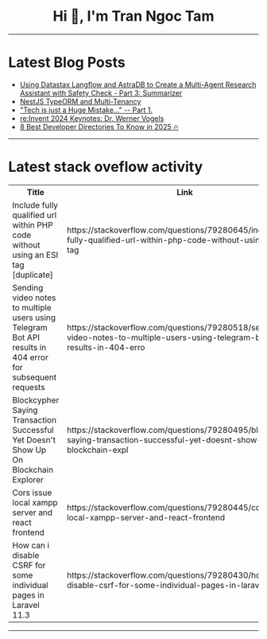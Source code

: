 <h1 align="center">Hi 👋, I'm Tran Ngoc Tam</h1>

---

# Latest Blog Posts 
<!-- BLOG-POST-LIST:START -->
- [Using Datastax Langflow and AstraDB to Create a Multi-Agent Research Assistant with Safety Check - Part 3: Summarizer](https://dev.to/aknox/using-datastax-langflow-and-astradb-to-create-a-multi-agent-research-assistant-with-safety-check--5bi7)
- [NestJS TypeORM and Multi-Tenancy](https://dev.to/henriqueweiand/nestjs-typeorm-and-multi-tenancy-ekl)
- [&quot;Tech is just a Huge Mistake...&quot; -- Part 1.](https://dev.to/paul_silas/tech-is-just-a-huge-mistake-part-1-4k15)
- [re:Invent 2024 Keynotes: Dr. Werner Vogels](https://dev.to/aws-espanol/reinvent-2024-keynotes-dr-werner-vogels-346e)
- [8 Best Developer Directories To Know in 2025 🔥](https://dev.to/hosseinyazdi/8-best-developer-directories-to-know-in-2025-m85)
<!-- BLOG-POST-LIST:END -->

---

# Latest stack oveflow activity
<table>
  <tr><th>Title</th><th>Link</th></tr>
  <!-- STACKOVERFLOW:START --><tr><td>Include fully qualified url within PHP code without using an ESI tag [duplicate]</td><td>https://stackoverflow.com/questions/79280645/include-fully-qualified-url-within-php-code-without-using-an-esi-tag</td></tr><tr><td>Sending video notes to multiple users using Telegram Bot API results in 404 error for subsequent requests</td><td>https://stackoverflow.com/questions/79280518/sending-video-notes-to-multiple-users-using-telegram-bot-api-results-in-404-erro</td></tr><tr><td>Blockcypher Saying Transaction Successful Yet Doesn&#39;t Show Up On Blockchain Explorer</td><td>https://stackoverflow.com/questions/79280495/blockcypher-saying-transaction-successful-yet-doesnt-show-up-on-blockchain-expl</td></tr><tr><td>Cors issue local xampp server and react frontend</td><td>https://stackoverflow.com/questions/79280445/cors-issue-local-xampp-server-and-react-frontend</td></tr><tr><td>How can i disable CSRF for some individual pages in Laravel 11.3</td><td>https://stackoverflow.com/questions/79280430/how-can-i-disable-csrf-for-some-individual-pages-in-laravel-11-3</td></tr><!-- STACKOVERFLOW:END -->
</table>

---


